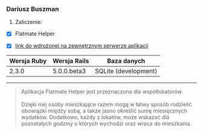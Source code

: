 ### Dariusz Buszman

1. Zaliczenie:
 - [x] Flatmate Helper
 - [x] [link do wdrożonej na zewnętrznym serwerze aplikacji](https://flatmate-helper.herokuapp.com)


 |Wersja Ruby|Wersja Rails|Baza danych|
 |---|---|---|
 |2.3.0|5.0.0.beta3|SQLite (development)|

 ***
 > Aplikacja Flatmate Helper jest przeznaczona dla współlokatorów.
 <br><br>
 Dzięki niej osoby mieszkające razem mogą w łatwy sposób rodzielić obowiązki między sobą, a także jasno określić sumę miesięcznych wydatków.
 Dodatkowo, każdy z lokatów, może wskazać dla pozostałych godziny o których wychodzi oraz wraca do mieszkania.

